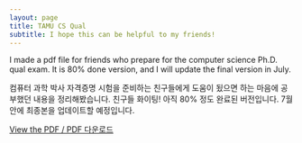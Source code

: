 ```yaml
---
layout: page
title: TAMU CS Qual
subtitle: I hope this can be helpful to my friends!
---
```

I made a pdf file for friends who prepare for the computer science Ph.D. qual exam.
It is 80% done version, and I will update the final version in July.

컴퓨터 과학 박사 자격증명 시험을 준비하는 친구들에게 도움이 됬으면 하는 마음에 공부했던 내용을 정리해봤습니다. 친구들 화이팅! 
아직 80% 정도 완료된 버전입니다. 7월안에 최종본을 업데이트할 예정입니다.

[View the PDF / PDF 다운로드](https://drive.google.com/file/d/18VB0R_5THz7kw-zF2SuKFBrhIF0cdtto/view?usp=sharing)
